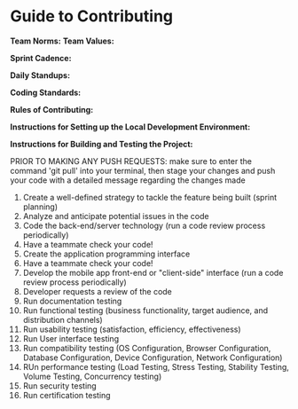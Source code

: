 # Guide to Contributing

**Team Norms:**
**Team Values:**

**Sprint Cadence:**

**Daily Standups:**

**Coding Standards:**

**Rules of Contributing:**


**Instructions for Setting up the Local Development Environment:**

**Instructions for Building and Testing the Project:**

PRIOR TO MAKING ANY PUSH REQUESTS: make sure to enter the command 'git pull' into your terminal, then stage your changes and push your code with a detailed message regarding the changes made

1. Create a well-defined strategy to tackle the feature being built (sprint planning)
2. Analyze and anticipate potential issues in the code
3. Code the back-end/server technology (run a code review process periodically)
4. Have a teammate check your code!
5. Create the application programming interface
6. Have a teammate check your code!
7. Develop the mobile app front-end or "client-side" interface (run a code review process periodically)
8. Developer requests a review of the code
9. Run documentation testing
10. Run functional testing (business functionality, target audience, and distribution channels)
11. Run usability testing (satisfaction, efficiency, effectiveness)
12. Run User interface testing
13. Run compatibility testing (OS Configuration, Browser Configuration, Database Configuration, Device Configuration, Network Configuration)
14. RUn performance testing (Load Testing, Stress Testing, Stability Testing, Volume Testing, Concurrency testing)
15. Run security testing
16. Run certification testing